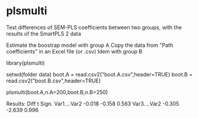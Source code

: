 # plsmulti
Test differences of SEM-PLS coefficients between two groups, with the results of the SmartPLS 2 data

Estimate the boostrap model with group A
Copy the data from "Path coefficients" in an Excel file (or .csv)
Idem with group B

library(plsmulti)

setwd(folder data)
boot.A = read.csv2("boot.A.csv",header=TRUE)
boot.B = read.csv2("boot.B.csv",header=TRUE)

plsmulti(boot.A,n.A=200,boot.B,n.B=250)

Results:
              Diff      t   Sign.
Var1....Var2  -0.018 -0.158 0.563
Var3....Var2  -0.305 -2.639 0.996

